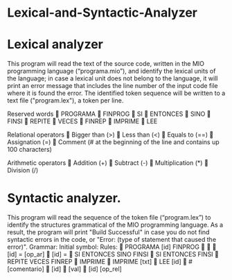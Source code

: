 # Lexical-and-Syntactic-Analyzer

# Lexical analyzer
This program will read the text of the source code, written in the MIO programming language (“programa.mio”), and
identify the lexical units of the language; in case a lexical unit does not belong to the language, it
will print an error message that includes the line number of the input code file where it is
found the error. The identified token sequence will be written to a text file ("program.lex"), a
token per line.

Reserved words
 PROGRAMA
 FINPROG
 SI
 ENTONCES
 SINO
 FINSI
 REPITE
 VECES
 FINREP
 IMPRIME
 LEE

Relational operators
 Bigger than (>)
 Less than (<)
 Equals to (==)
 Assignation (=)
 Comment (# at the beginning of
the line and contains up
100 characters)

Arithmetic operators
 Addition (+)
 Subtract (-)
 Multiplication (*)
 Division (/)


# Syntactic analyzer.
This program will read the sequence of the token file (“program.lex”) to identify the structures
grammatical of the MIO programming language. As a result, the program will print "Build Successful"
in case you do not find syntactic errors in the code, or "Error: (type of statement that caused the error)".
Grammar:
Initial symbol: <PROG>
Rules:
<PROG>  PROGRAMA [id] <SENTS> FINPROG
<SENTS>  <SENT> <SENTS>
<SENTS>  <SENT>
<SENT>  [id] = <ELEM> [op_ar] <ELEM>
<SENT>  [id] = <ELEM>
<SENT>  SI <COMPARA> ENTONCES <SENTS> SINO <SENTS> FINSI
<SENT>  SI <COMPARA> ENTONCES <SENTS> FINSI
<SENT>  REPITE <ELEM> VECES <SENTS> FINREP
<SENT>  IMPRIME <ELEM>
<SENT>  IMPRIME [txt]
<SENT>  LEE [id]
<SENT>  # [comentario]
<ELEM>  [id]
<ELEM>  [val]
<COMPARA>  [id] [op_rel] <ELEM>
